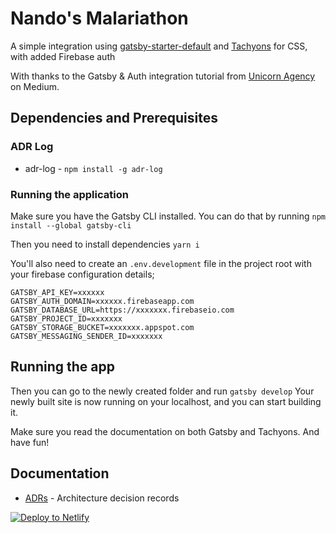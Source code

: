 # Nando's Malariathon

A simple integration using [gatsby-starter-default](https://github.com/gatsbyjs/gatsby-starter-default) and [Tachyons](https://github.com/tachyons-css/tachyons/) for CSS, with added Firebase auth

With thanks to the Gatsby & Auth integration tutorial from [Unicorn Agency](https://medium.com/@UnicornAgency/jamstack-pwa-lets-build-a-polling-app-with-gatsby-js-firebase-and-styled-components-pt-1-78a03a633092) on Medium.

## Dependencies and Prerequisites

### ADR Log

- adr-log - `npm install -g adr-log`

### Running the application

Make sure you have the Gatsby CLI installed. You can do that by running
`npm install --global gatsby-cli`

Then you need to install dependencies
`yarn i`

You'll also need to create an `.env.development` file in the project root with your firebase configuration details;

```
GATSBY_API_KEY=xxxxxx
GATSBY_AUTH_DOMAIN=xxxxxx.firebaseapp.com
GATSBY_DATABASE_URL=https://xxxxxxx.firebaseio.com
GATSBY_PROJECT_ID=xxxxxxx
GATSBY_STORAGE_BUCKET=xxxxxxx.appspot.com
GATSBY_MESSAGING_SENDER_ID=xxxxxxx
```

## Running the app

Then you can go to the newly created folder and run
`gatsby develop`
Your newly built site is now running on your localhost, and you can start building it. 

Make sure you read the documentation on both Gatsby and Tachyons. And have fun!

## Documentation
-  [ADRs](docs/adr/index.md) - Architecture decision records

<!-- Markdown snippet -->
[![Deploy to Netlify](https://www.netlify.com/img/deploy/button.svg)](https://app.netlify.com/start/deploy?repository=https://github.com/NandosUK/malariathon)
